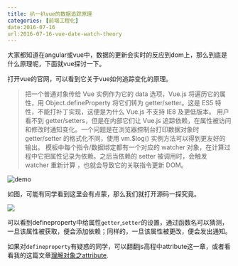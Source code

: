 ```yaml
---
title: 扒一扒vue的数据追踪原理
categories: [前端工程化]
date:2016-07-16
url:2016-07-16-vue-date-watch-theory
---
```

大家都知道在angular或vue中，数据的更新会实时的反应到dom上，那么到底是什么原理呢，下面就vue探讨一下。

打开vue的官网，可以看到它关于vue如何追踪变化的原理。

> 把一个普通对象传给 Vue 实例作为它的 data 选项，Vue.js 将遍历它的属性，用 Object.defineProperty 将它们转为 getter/setter。这是 ES5 特性，不能打补丁实现，这便是为什么 Vue.js 不支持 IE8 及更低版本。
用户看不到 getter/setters，但是在内部它们让 Vue.js 追踪依赖，在属性被访问和修改时通知变化。一个问题是在浏览器控制台打印数据对象时 getter/setter 的格式化不同，使用 vm.$log() 实例方法可以得到更友好的输出。
模板中每个指令/数据绑定都有一个对应的 watcher 对象，在计算过程中它把属性记录为依赖。之后当依赖的 setter 被调用时，会触发 watcher 重新计算 ，也就会导致它的关联指令更新 DOM。

![demo](http://7xrn7f.com1.z0.glb.clouddn.com/16-7-16/31757667.jpg)

如图，可能有同学看到这里会有点蒙，那么我们就打开源码一探究竟。

![](http://7xqo7w.com1.z0.glb.clouddn.com/16-7-16/13229918.jpg)

可以看到defineproperty中给属性`getter`,`setter`的设置，通过函数名可以猜测，一旦该属性被获取，便会添加依赖；同样的，一旦该属性被更改，便会发出通知。

如果对`defineproperty`有疑惑的同学，可以翻翻js高程中attribute这一章，或者看看我的这篇文章[理解对象之attribute](http://www.sunopar.com/2016/07/15/%E7%90%86%E8%A7%A3%E5%AF%B9%E8%B1%A1%E4%B9%8Battribute.html).